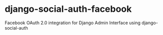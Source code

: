django-social-auth-facebook
===========================

Facebook OAuth 2.0 integration for Django Admin Interface using django-social-auth 